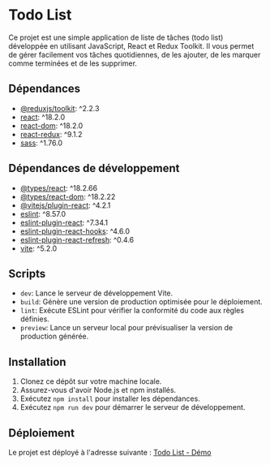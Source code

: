 # Todo List

Ce projet est une simple application de liste de tâches (todo list) développée en utilisant JavaScript, React et Redux Toolkit. Il vous permet de gérer facilement vos tâches quotidiennes, de les ajouter, de les marquer comme terminées et de les supprimer.

## Dépendances

- [@reduxjs/toolkit](https://github.com/reduxjs/redux-toolkit): ^2.2.3
- [react](https://github.com/facebook/react): ^18.2.0
- [react-dom](https://github.com/facebook/react): ^18.2.0
- [react-redux](https://github.com/reduxjs/react-redux): ^9.1.2
- [sass](https://github.com/sass/sass): ^1.76.0

## Dépendances de développement

- [@types/react](https://github.com/DefinitelyTyped/DefinitelyTyped): ^18.2.66
- [@types/react-dom](https://github.com/DefinitelyTyped/DefinitelyTyped): ^18.2.22
- [@vitejs/plugin-react](https://github.com/vitejs/vite/tree/main/packages/plugin-react): ^4.2.1
- [eslint](https://github.com/eslint/eslint): ^8.57.0
- [eslint-plugin-react](https://github.com/yannickcr/eslint-plugin-react): ^7.34.1
- [eslint-plugin-react-hooks](https://github.com/facebook/react/tree/main/packages/eslint-plugin-react-hooks): ^4.6.0
- [eslint-plugin-react-refresh](https://github.com/pmmmwh/react-refresh-webpack-plugin): ^0.4.6
- [vite](https://github.com/vitejs/vite): ^5.2.0

## Scripts

- `dev`: Lance le serveur de développement Vite.
- `build`: Génère une version de production optimisée pour le déploiement.
- `lint`: Exécute ESLint pour vérifier la conformité du code aux règles définies.
- `preview`: Lance un serveur local pour prévisualiser la version de production générée.

## Installation

1. Clonez ce dépôt sur votre machine locale.
2. Assurez-vous d'avoir Node.js et npm installés.
3. Exécutez `npm install` pour installer les dépendances.
4. Exécutez `npm run dev` pour démarrer le serveur de développement.

## Déploiement

Le projet est déployé à l'adresse suivante : [Todo List - Démo](https://thetodolist-theo.netlify.app/)
